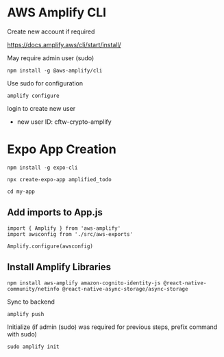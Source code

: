 # AWS Amplify CLI

Create new account if required

https://docs.amplify.aws/cli/start/install/

May require admin user (sudo)

```
npm install -g @aws-amplify/cli
```

Use sudo for configuration

```
amplify configure

```

login to create new user
- new user ID: cftw-crypto-amplify


# Expo App Creation
```
npm install -g expo-cli  

npx create-expo-app amplified_todo

cd my-app
```

## Add imports to App.js

```
import { Amplify } from 'aws-amplify'
import awsconfig from './src/aws-exports'

Amplify.configure(awsconfig)
```

## Install Amplify Libraries
```
npm install aws-amplify amazon-cognito-identity-js @react-native-community/netinfo @react-native-async-storage/async-storage
```

Sync to backend
```
amplify push
```

Initialize (if admin (sudo) was required for previous steps, prefix command with sudo)
```
sudo amplify init
```
